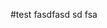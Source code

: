 <!--
SPDX-FileCopyrightText: 2023 ClayStan

SPDX-License-Identifier: GPL-3.0-only
-->

#test
fasdfasd sd fsa 
